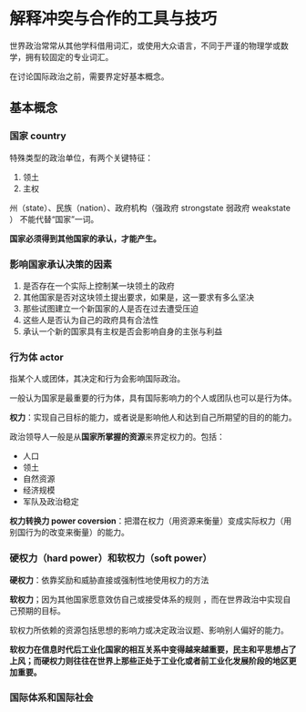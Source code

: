 # 解释冲突与合作的工具与技巧

世界政治常常从其他学科借用词汇，或使用大众语言，不同于严谨的物理学或数学，拥有较固定的专业词汇。

在讨论国际政治之前，需要界定好基本概念。

## 基本概念

### 国家 country

特殊类型的政治单位，有两个关键特征：

1. 领土
2. 主权

州（state）、民族（nation）、政府机构（强政府 strongstate 弱政府 weakstate ） 不能代替“国家”一词。

**国家必须得到其他国家的承认，才能产生。**

### 影响国家承认决策的因素

1. 是否存在一个实际上控制某一块领土的政府
2. 其他国家是否对这块领土提出要求，如果是，这一要求有多么坚决 
3. 那些试图建立一个新国家的人是否在过去遭受压迫
4. 这些人是否认为自己的政府具有合法性
5. 承认一个新的国家具有主权是否会影响自身的主张与利益

### 行为体 actor

指某个人或团体，其决定和行为会影响国际政治。

一般认为国家是最重要的行为体，具有国际影响力的个人或团队也可以是行为体。

**权力**：实现自己目标的能力，或者说是影响他人和达到自己所期望的目的的能力。

政治领导人一般是从**国家所掌握的资源**来界定权力的。包括：

- 人口
- 领土
- 自然资源
- 经济规模
- 军队及政治稳定

**权力转换力 power coversion**：把潜在权力（用资源来衡量）变成实际权力（用别国行为的改变来衡量）的能力。

### 硬权力（hard power）和软权力（soft power）

**硬权力**：依靠奖励和威胁直接或强制性地使用权力的方法

**软权力**；因为其他国家愿意效仿自己或接受体系的规则 ，而在世界政治中实现自己预期的目标。

软权力所依赖的资源包括思想的影响力或决定政治议题、影响别人偏好的能力。

**软权力在信息时代后工业化国家的相互关系中变得越来越重要，民主和平思想占了上风；而硬权力则往往在世界上那些正处于工业化或者前工业化发展阶段的地区更加重要。**

### 国际体系和国际社会

